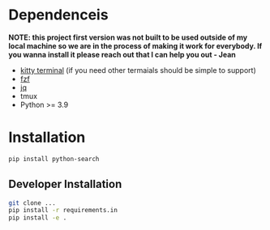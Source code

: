 # Dependenceis

**NOTE: this project  first version was not built to be used outside of my local machine so we are in the process of
making it work for everybody. If you wanna install it please reach out that I can help you out - Jean**



- [kitty terminal](https://sw.kovidgoyal.net/kitty/) (if you need other termaials should be simple to support)
- [fzf](https://github.com/junegunn/fzf#examples)
- [jq]()
- tmux
- Python >= 3.9

# Installation

```sh
pip install python-search
```


## Developer Installation

```sh
git clone ...
pip install -r requirements.in
pip install -e .
```
